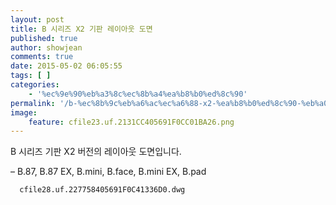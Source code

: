 ```yaml
---
layout: post
title: B 시리즈 X2 기판 레이아웃 도면
published: true
author: showjean
comments: true
date: 2015-05-02 06:05:55
tags: [ ]
categories:
    - '%ec%9e%90%eb%a3%8c%ec%8b%a4%ea%b8%b0%ed%8c%90'
permalink: '/b-%ec%8b%9c%eb%a6%ac%ec%a6%88-x2-%ea%b8%b0%ed%8c%90-%eb%a0%88%ec%9d%b4%ec%95%84%ec%9b%83-%eb%8f%84%eb%a9%b4'
image:
    feature: cfile23.uf.2131CC405691F0CC01BA26.png
---
```

B 시리즈 기판&nbsp;X2 버전의 레이아웃 도면입니다.



&#8211; B.87, B.87 EX,&nbsp;B.mini, B.face, B.mini EX, B.pad




  
  
  
  
    
    
    
    
      
      
    
    
    
      cfile28.uf.227758405691F0C41336D0.dwg
    
    
    
    
    
    
    
    
    
    
    
    
      
    
    
    
    
    
    
    
    
    
    
    
    
    
    
    
    
    
    
    